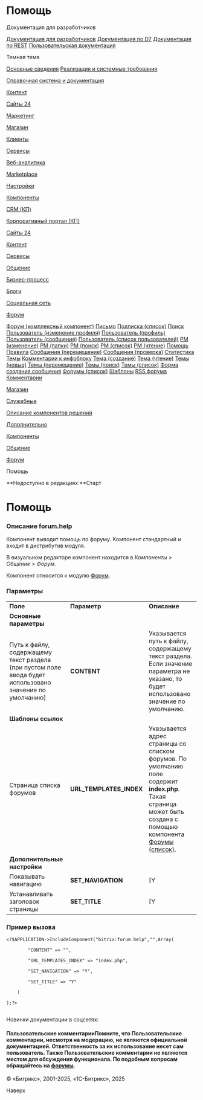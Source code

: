 # Помощь

Документация для разработчиков

[Документация для разработчиков](https://dev.1c-bitrix.ru/api_help/)
[Документация по D7](https://dev.1c-bitrix.ru/api_d7/)
[Документация по REST](https://dev.1c-bitrix.ru/rest_help/)
[Пользовательская документация](https://dev.1c-bitrix.ru/user_help/)

Темная тема

[Основные сведения](/user_help/index.php)
[Реализация и системные требования](/user_help/reqintro.php)

[Справочная система и документация](/user_help/help/index.php)

[Контент](/user_help/content/index.php)

[Сайты 24](/user_help/sites24/index.php)

[Маркетинг](/user_help/marketing/index.php)

[Магазин](/user_help/store/index.php)

[Клиенты](/user_help/clients/index.php)

[Сервисы](/user_help/service/index.php)

[Веб-аналитика](/user_help/statistic/index.php)

[Marketplace](/user_help/marketplace/index.php)

[Настройки](/user_help/settings/index.php)

[Компоненты](/user_help/components/index.php)

[CRM (КП)](/user_help/components/crm/index.php)

[Корпоративный портал (КП)](/user_help/components/intranet/index.php)

[Сайты 24](/user_help/components/landing/index.php)

[Контент](/user_help/components/content/index.php)

[Сервисы](/user_help/components/services/index.php)

[Общение](/user_help/components/obschenie/index.php)

[Бизнес-процесс](/user_help/components/obschenie/buziness_process/index.php)

[Блоги](/user_help/components/obschenie/blogs/index.php)

[Социальная сеть](/user_help/components/obschenie/social_network/index.php)

[Форум](/user_help/components/obschenie/forum/index.php)

[Форум (комплексный компонент)](/user_help/components/obschenie/forum/forum_composite.php)
[Письмо](/user_help/components/obschenie/forum/forum_message_send.php)
[Подписка (список)](/user_help/components/obschenie/forum/forum_subscribe_list.php)
[Поиск](/user_help/components/obschenie/forum/forum_search.php)
[Пользователь (изменение профиля)](/user_help/components/obschenie/forum/forum_user_profile_edit.php)
[Пользователь (профиль)](/user_help/components/obschenie/forum/forum_user_profile_view.php)
[Пользователь (сообщения)](/user_help/components/obschenie/forum/forum_user_post.php)
[Пользователь (список пользователей)](/user_help/components/obschenie/forum/forum_user_list.php)
[PM (изменение)](/user_help/components/obschenie/forum/forum_pm_edit.php)
[PM (папки)](/user_help/components/obschenie/forum/forum_pm_folder.php)
[PM (поиск)](/user_help/components/obschenie/forum/forum_pm_search.php)
[PM (список)](/user_help/components/obschenie/forum/forum_pm_list.php)
[PM (чтение)](/user_help/components/obschenie/forum/forum_pm_read.php)
[Помощь](/user_help/components/obschenie/forum/forum_help.php)
[Правила](/user_help/components/obschenie/forum/forum_rules.php)
[Сообщения (перемещение)](/user_help/components/obschenie/forum/forum_message_move.php)
[Сообщения (проверка)](/user_help/components/obschenie/forum/forum_message_approve.php)
[Статистика](/user_help/components/obschenie/forum/forum_statistic.php)
[Темы](/user_help/components/obschenie/forum/forum_topic_last.php)
[Комментарии к инфоблоку](/user_help/components/obschenie/forum/forum_topic_reviews.php)
[Тема (создание)](/user_help/components/obschenie/forum/forum_topic_new.php)
[Тема (чтение)](/user_help/components/obschenie/forum/forum_topic_read.php)
[Темы (новые)](/user_help/components/obschenie/forum/forum_topic_active.php)
[Темы (перемещение)](/user_help/components/obschenie/forum/forum_topic_move.php)
[Темы (поиск)](/user_help/components/obschenie/forum/forum_topic_search.php)
[Темы (список)](/user_help/components/obschenie/forum/forum_topic_list.php)
[Форма создания сообщения](/user_help/components/obschenie/forum/forum_post_form.php)
[Форумы (список)](/user_help/components/obschenie/forum/forum_index.php)
[Шаблоны](/user_help/components/obschenie/forum/forum_interface.php)
[RSS форума](/user_help/components/obschenie/forum/forum_rss.php)
[Комментарии](/user_help/components/obschenie/forum/forum_comments.php)

[Магазин](/user_help/components/magazin/index.php)

[Служебные](/user_help/components/sluzhebnie/index.php)

[Описание компонентов решений](/user_help/description_decisions/index.php)

[Дополнительно](/user_help/additional/index.php)

[Компоненты](/user_help/components/index.php)

[Общение](/user_help/components/obschenie/index.php)

[Форум](/user_help/components/obschenie/forum/index.php)

Помощь

**Недоступно в редакциях:**Старт

# Помощь

### Описание **forum.help**

Компонент выводит помощь по форуму. Компонент стандартный и входит в дистрибутив модуля.

В визуальном редакторе компонент находится в *Компоненты > Общение > Форум*.

Компонент относится к модулю [Форум](/user_help/service/forum/index.php).

### Параметры

|  |  |  |
| --- | --- | --- |
| **Поле** | **Параметр** | **Описание** |
| **Основные параметры** | | |
| Путь к файлу, содержащему текст раздела (при пустом поле ввода будет использовано значение по умолчанию) | **CONTENT** | Указывается путь к файлу, содержащему текст раздела. Если значение параметра не указано, то будет использовано значение по умолчанию. |
| **Шаблоны ссылок** | | |
| Страница списка форумов | **URL\_TEMPLATES\_INDEX** | Указывается адрес страницы со списком форумов. По умолчанию поле содержит **index.php**. Такая страница может быть создана с помощью компонента [Форумы (список)](/user_help/components/obschenie/forum/forum_index.php). |
| **Дополнительные настройки** | | |
| Показывать навигацию | **SET\_NAVIGATION** | [Y|N] При отмеченной опции в навигационной цепочке будет отражен переход на страницу помощи по форуму. |
| Устанавливать заголовок страницы | **SET\_TITLE** | [Y|N] При отмеченной опции в качестве заголовка страницы будет установлено **Помощь**. |

### Пример вызова

```
<?$APPLICATION->IncludeComponent("bitrix:forum.help","",Array(
		"CONTENT" => "",
		"URL_TEMPLATES_INDEX" => "index.php",
		"SET_NAVIGATION" => "Y",
		"SET_TITLE" => "Y"
	)
);?>

```

Новинки документации в соцсетях:

#### Пользовательские комментарииПомните, что Пользовательские комментарии, несмотря на модерацию, не являются официальной документацией. Ответственность за их использование несет сам пользователь. Также Пользовательские комментарии не являются местом для обсуждения функционала. По подобным вопросам обращайтесь на [форумы](http://dev.1c-bitrix.ru/community/forums/group1/).

© «Битрикс», 2001-2025, «1С-Битрикс», 2025

Наверх